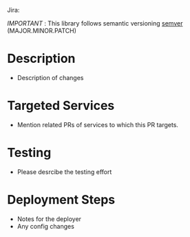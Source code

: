 Jira: []()

*IMPORTANT* :  This library follows semantic versioning [semver](https://semver.org/) (MAJOR.MINOR.PATCH) 
# Description
 - Description of changes

# Targeted Services
- Mention related PRs of services to which this PR targets.
 
# Testing
 - Please desrcibe the testing effort
 
# Deployment Steps
- Notes for the deployer
- Any config changes
